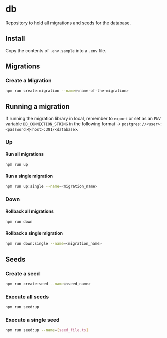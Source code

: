 # db

Repository to hold all migrations and seeds for the database.

## Install
Copy the contents of `.env.sample` into a `.env` file.

## Migrations

### Create a Migration

```bash
npm run create:migration --name=<name-of-the-migration>
```

## Running a migration

If running the migration library in local, remember to `export` or set as an `ENV` variable `DB_CONNECTION_STRING` in the following format -> `postgres://<user>:<password>@<host>:381/<database>`.

### Up

#### Run all migrations

```bash
npm run up
```

#### Run a single migration
```bash
npm run up:single --name=<migration_name>
```

### Down

#### Rollback all migrations

```bash
npm run down
```

#### Rollback a single migration
```bash
npm run down:single --name=<migration_name>
```

## Seeds

### Create a seed

```bash
npm run create:seed --name=<seed_name>
```

### Execute all seeds

```bash
npm run seed:up
```

### Execute a single seed

```bash
npm run seed:up --name=[seed_file.ts]
```
